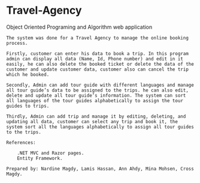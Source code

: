 # Travel-Agency
Object Oriented Programing and Algorithm web application


    The system was done for a Travel Agency to manage the online booking process.

    Firstly, customer can enter his data to book a trip. In this program admin can display all data (Name, Id, Phone number) and edit in it easily, he can also delete the booked ticket or delete the data of the customer and update customer data, customer also can cancel the trip which he booked.

    Secondly, Admin can add tour guide with different languages and manage all tour guide’s data to be assigned to the trips. he can also edit, delete and update all tour guide’s information. The system can sort all languages of the tour guides alphabetically to assign the tour guides to trips.

    Thirdly, Admin can add trip and manage it by editing, deleting, and updating all data, customer can select any trip and book it, the system sort all the languages alphabetically to assign all tour guides to the trips.

    References:

        .NET MVC and Razor pages.
        Entity Framework.

    Prepared by: Nardine Magdy, Lamis Hassan, Ann Ahdy, Mina Mohsen, Cross Magdy.

